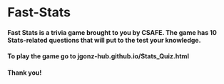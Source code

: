 # Fast-Stats

#### Fast Stats is a trivia game brought to you by CSAFE. The game has 10 Stats-related questions that will put to the test your knowledge.

#### To play the game go to jgonz-hub.github.io/Stats_Quiz.html

#### Thank you!
